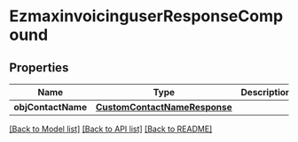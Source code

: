 # EzmaxinvoicinguserResponseCompound

## Properties
Name | Type | Description | Notes
------------ | ------------- | ------------- | -------------
**objContactName** | [**CustomContactNameResponse**](CustomContactNameResponse.md) |  | 

[[Back to Model list]](../README.md#documentation-for-models) [[Back to API list]](../README.md#documentation-for-api-endpoints) [[Back to README]](../README.md)


